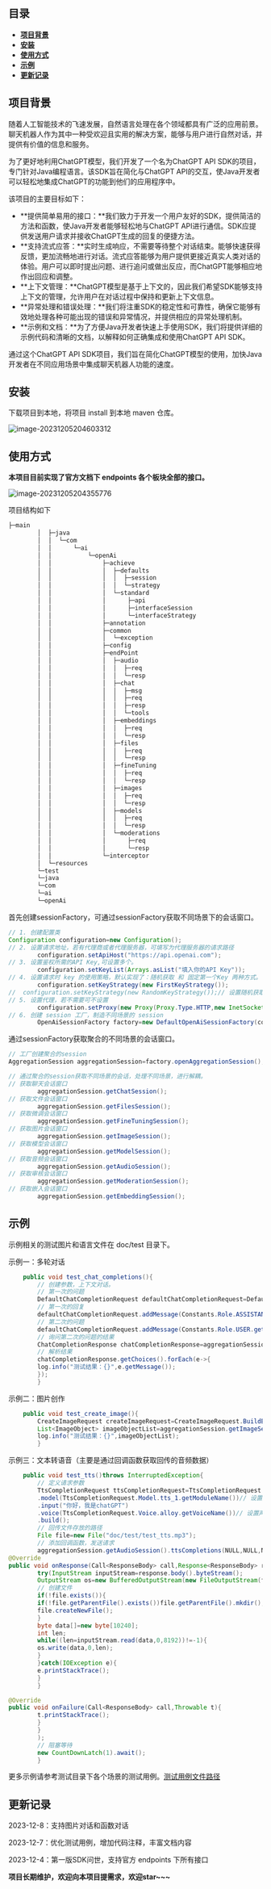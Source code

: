 ## 目录

- [**项目背景**](##项目背景)
- [**安装**](##安装)
- [**使用方式**](##使用方式)
- [**示例**](##示例)
- [**更新记录**](##更新记录)

## **项目背景**

随着人工智能技术的飞速发展，自然语言处理在各个领域都具有广泛的应用前景。聊天机器人作为其中一种受欢迎且实用的解决方案，能够与用户进行自然对话，并提供有价值的信息和服务。

为了更好地利用ChatGPT模型，我们开发了一个名为ChatGPT API SDK的项目，专门针对Java编程语言。该SDK旨在简化与ChatGPT API的交互，使Java开发者可以轻松地集成ChatGPT的功能到他们的应用程序中。

该项目的主要目标如下：

- **提供简单易用的接口：**我们致力于开发一个用户友好的SDK，提供简洁的方法和函数，使Java开发者能够轻松地与ChatGPT API进行通信。SDK应提供发送用户请求并接收ChatGPT生成的回复的便捷方法。
- **支持流式应答：**实时生成响应，不需要等待整个对话结束。能够快速获得反馈，更加流畅地进行对话。流式应答能够为用户提供更接近真实人类对话的体验。用户可以即时提出问题、进行追问或做出反应，而ChatGPT能够相应地作出回应和调整。
- **上下文管理：**ChatGPT模型是基于上下文的，因此我们希望SDK能够支持上下文的管理，允许用户在对话过程中保持和更新上下文信息。
- **异常处理和错误处理：**我们将注重SDK的稳定性和可靠性，确保它能够有效地处理各种可能出现的错误和异常情况，并提供相应的异常处理机制。
- **示例和文档：**为了方便Java开发者快速上手使用SDK，我们将提供详细的示例代码和清晰的文档，以解释如何正确集成和使用ChatGPT API SDK。

通过这个ChatGPT API SDK项目，我们旨在简化ChatGPT模型的使用，加快Java开发者在不同应用场景中集成聊天机器人功能的速度。

## **安装**

下载项目到本地，将项目 install 到本地 maven 仓库。

![image-20231205204603312](doc/img/image-20231205204603312.png)

## **使用方式**

**本项目目前实现了官方文档下 endpoints 各个板块全部的接口。**

![image-20231205204355776](doc/img/image-20231205204355776.png)

项目结构如下

```java
├─main
        │  ├─java
        │  │  └─com
        │  │      └─ai
        │  │          └─openAi
        │  │              ├─achieve
        │  │              │  ├─defaults
        │  │              │  │  ├─session
        │  │              │  │  └─strategy
        │  │              │  └─standard
        │  │              │      ├─api
        │  │              │      ├─interfaceSession
        │  │              │      └─interfaceStrategy
        │  │              ├─annotation
        │  │              ├─common
        │  │              │  └─exception
        │  │              ├─config
        │  │              ├─endPoint
        │  │              │  ├─audio
        │  │              │  │  ├─req
        │  │              │  │  └─resp
        │  │              │  ├─chat
        │  │              │  │  ├─msg
        │  │              │  │  ├─req
        │  │              │  │  ├─resp
        │  │              │  │  └─tools
        │  │              │  ├─embeddings
        │  │              │  │  ├─req
        │  │              │  │  └─resp
        │  │              │  ├─files
        │  │              │  │  ├─req
        │  │              │  │  └─resp
        │  │              │  ├─fineTuning
        │  │              │  │  ├─req
        │  │              │  │  └─resp
        │  │              │  ├─images
        │  │              │  │  ├─req
        │  │              │  │  └─resp
        │  │              │  ├─models
        │  │              │  │  ├─req
        │  │              │  │  └─resp
        │  │              │  └─moderations
        │  │              │      ├─req
        │  │              │      └─resp
        │  │              └─interceptor
        │  └─resources
        └─test
        └─java
        └─com
        └─ai
        └─openAi
```

首先创建sessionFactory，可通过sessionFactory获取不同场景下的会话窗口。

```java
// 1. 创建配置类
Configuration configuration=new Configuration();
// 2. 设置请求地址，若有代理商或者代理服务器，可填写为代理服务器的请求路径
        configuration.setApiHost("https://api.openai.com");
// 3. 设置鉴权所需的API Key,可设置多个。
        configuration.setKeyList(Arrays.asList("填入你的API Key"));
// 4. 设置请求时 key 的使用策略，默认实现了：随机获取 和 固定第一个Key 两种方式。
        configuration.setKeyStrategy(new FirstKeyStrategy());
//  configuration.setKeyStrategy(new RandomKeyStrategy());// 设置随机获取 Key
// 5. 设置代理，若不需要可不设置
        configuration.setProxy(new Proxy(Proxy.Type.HTTP,new InetSocketAddress("127.0.0.1",7890)));
// 6. 创建 session 工厂，制造不同场景的 session
        OpenAiSessionFactory factory=new DefaultOpenAiSessionFactory(configuration);
```

通过sessionFactory获取聚合的不同场景的会话窗口。

```java
// 工厂创建聚合的session
AggregationSession aggregationSession=factory.openAggregationSession();

// 通过聚合的session获取不同场景的会话，处理不同场景，进行解耦。
// 获取聊天会话窗口
        aggregationSession.getChatSession();
// 获取文件会话窗口
        aggregationSession.getFilesSession();
// 获取微调会话窗口
        aggregationSession.getFineTuningSession();
// 获取图片会话窗口
        aggregationSession.getImageSession();
// 获取模型会话窗口
        aggregationSession.getModelSession();
// 获取音频会话窗口
        aggregationSession.getAudioSession();
// 获取审核会话窗口
        aggregationSession.getModerationSession();
// 获取嵌入会话窗口
        aggregationSession.getEmbeddingSession();
```

## **示例**

示例相关的测试图片和语言文件在 doc/test 目录下。

示例一：多轮对话

```java
    public void test_chat_completions(){
        // 创建参数，上下文对话。
        // 第一次的问题
        DefaultChatCompletionRequest defaultChatCompletionRequest=DefaultChatCompletionRequest.BuildDefaultChatCompletionRequest("1+1=");
        // 第一次的回复
        defaultChatCompletionRequest.addMessage(Constants.Role.ASSISTANT.getRoleName(),"2");
        // 第二次的问题
        defaultChatCompletionRequest.addMessage(Constants.Role.USER.getRoleName(),"2+2=");
        // 询问第二次的问题的结果
        ChatCompletionResponse chatCompletionResponse=aggregationSession.getChatSession().chatCompletions(NULL,NULL,NULL,defaultChatCompletionRequest);
        // 解析结果
        chatCompletionResponse.getChoices().forEach(e->{
        log.info("测试结果：{}",e.getMessage());
        });
        }
```

示例二：图片创作

```java
    public void test_create_image(){
        CreateImageRequest createImageRequest=CreateImageRequest.BuildBaseCreateImageRequest("森林里有一只小熊，小熊在吃蜂蜜。");
        List<ImageObject> imageObjectList=aggregationSession.getImageSession().createImageCompletions(NULL,NULL,NULL,createImageRequest);
        log.info("测试结果：{}",imageObjectList);
        }
```

示例三：文本转语音（主要是通过回调函数获取回传的音频数据）

```java
    public void test_tts()throws InterruptedException{
        // 定义请求参数
        TtsCompletionRequest ttsCompletionRequest=TtsCompletionRequest.builder()
        .model(TtsCompletionRequest.Model.tts_1.getModuleName())// 设置使用的模型
        .input("你好，我是chatGPT")
        .voice(TtsCompletionRequest.Voice.alloy.getVoiceName())// 设置声音的样式
        .build();
        // 回传文件存放的路径
        File file=new File("doc/test/test_tts.mp3");
        // 添加回调函数，发送请求
        aggregationSession.getAudioSession().ttsCompletions(NULL,NULL,NULL,ttsCompletionRequest,new Callback<ResponseBody>(){
@Override
public void onResponse(Call<ResponseBody> call,Response<ResponseBody> response){
        try(InputStream inputStream=response.body().byteStream();
        OutputStream os=new BufferedOutputStream(new FileOutputStream(file))){
        // 创建文件
        if(!file.exists()){
        if(!file.getParentFile().exists())file.getParentFile().mkdir();
        file.createNewFile();
        }
        byte data[]=new byte[10240];
        int len;
        while((len=inputStream.read(data,0,8192))!=-1){
        os.write(data,0,len);
        }
        }catch(IOException e){
        e.printStackTrace();
        }
        }

@Override
public void onFailure(Call<ResponseBody> call,Throwable t){
        t.printStackTrace();
        }
        }
        );
        // 阻塞等待
        new CountDownLatch(1).await();
        }
```

更多示例请参考测试目录下各个场景的测试用例。[测试用例文件路径](https://github.com/mainpropath/AI-java/tree/master/src/test/java/com/ai/openAi)

## **更新记录**

2023-12-8：支持图片对话和函数对话

2023-12-7：优化测试用例，增加代码注释，丰富文档内容

2023-12-4：第一版SDK问世，支持官方 endpoints 下所有接口

**项目长期维护，欢迎向本项目提需求，欢迎star~~~**
